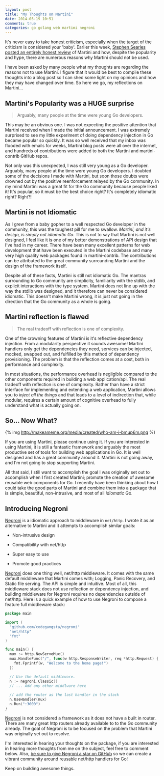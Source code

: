 ```yaml
---
layout: post
title: "My Thoughts on Martini"
date: 2014-05-19 10:51
comments: true
categories: go golang web martini negroni
---
```


It's never easy to take honest criticism, especially when the target of the criticism is considered your 'baby'. Earlier this week, [Stephen Searles posted an entirely honest review](http://stephensearles.com/?p=254) of Martini and how, despite the popularity and hype, there are numerous reasons why Martini should not be used.

I have been asked by many people what my thoughts are regarding the reasons not to use Martini. I figure that it would be best to compile these thoughts into a blog post so I can shed some light on my opinions and how they may have changed over time. So here we go, my reflections on Martini...

## Martini's Popularity was a HUGE surprise

>Arguably, many people at the time were young Go developers.

This may be an obvious one. I was not expecting the positive attention that Martini received when I made the initial announcement. I was extremely surprised to see my little experiment of doing dependency injection in Go became popular so quickly. It was so well received that my inbox was flooded with emails for weeks, Martini blog posts were all over the internet, and hundreds of contributions were added to both the Martini and martini-contrib GitHub repos.

Not only was this unexpected, I was still very young as a Go developer. Arguably, many people at the time were young Go developers. I doubted some of the decisions I made with Martini, but soon those doubts were drowned out by the positive reenforcement relayed by the Go community. In my mind Martini was a great fit for the Go community because people liked it! It's popular, so it must be the best choice right? It's completely idiomatic right? Right?!

## Martini is not Idiomatic

As I grew from a baby gopher to a well respected Go developer in the community, this was the toughest pill for me to swallow. *Martini, and it's design, is simply not idiomatic Go.* This is not to say that Martini is not well designed, I feel like it is one of my better demonstrations of API design that I've had in my career. There have been many excellent patterns for web development that have been executed in the Martini codebase and many very high quality web packages found in martini-contrib. The contributions can be attributed to the great community surrounding Martini and the design of the framework itself.

Despite all of these facts, Martini is still not idiomatic Go. The mantras surrounding to Go community are simplicity, familiarity with the stdlib, and explicit interactions with the type system. Martini does not line up with the way the stdlib was designed, and it therefore can never be considered idiomatic. This doesn't make Martini wrong, it is just not going in the direction that the Go community as a whole is going.


## Martini reflection is flawed

>The real tradeoff with reflection is one of complexity.

One of the crowning features of Martini is it's reflective dependency injection. From a modularity perspective it sounds awesome! Martini handlers only get the dependencies they need, services can be injected, mocked, swapped out, and fulfilled by this method of dependency provisioning. The problem is that the reflection comes at a cost, both in performance and complexity.

In most situations, the performance overhead is negligible compared to the other components required in building a web application/api. The real tradeoff with reflection is one of complexity. Rather than have a strict interface for implementing and extending a web application, Martini allows you to *inject all the things* and that leads to a level of indirection that, while modular, requires a certain amount of cognitive overhead to fully understand what is actually going on.


## So... Now What?


{% img http://makeameme.org/media/created/who-am-i-bmup6m.png %}


If you are using Martini, please continue using it. If you are interested in using Martini, it is still a fantastic framework and arguably the most productive set of tools for building web applications in Go. It is well designed and has a great community around it. Martini is not going away, and I'm not going to stop supporting Martini.

All that said, I still want to accomplish the goal I was originally set out to accomplish when I first created Martini; promote the creation of awesome reusable web components for Go. I recently have been thinking about how I could take the good parts of Martini and combine them into a package that is simple, beautiful, non-intrusive, and most of all *idiomatic* Go.


## Introducing Negroni

[Negroni](http://negroni.codegangsta.io) is a idiomatic approach to middleware in `net/http`. I wrote it as an alternative to Martini and it attempts to accomplish similar goals:

* Non-intrusive design

* Compatibility with net/http

* Super easy to use

* Promote good practices

[Negroni](http://negroni.codegangsta.io) does one thing well, net/http middleware. It comes with the same default middleware that Martini comes with; Logging, Panic Recovery, and Static file serving. The API is simple and intuitive. Most of all, this middleware stack does not use reflection or dependency injection, and building middleware for Negroni requires no dependencies outside of net/http. Here is a quick example of how to use Negroni to compose a feature full middleware stack:

``` go
package main

import (
  "github.com/codegangsta/negroni"
  "net/http"
  "fmt"
)

func main() {
  mux := http.NewServeMux()
  mux.HandleFunc("/", func(w http.ResponseWriter, req *http.Request) {
    fmt.Fprintf(w, "Welcome to the home page!")
  })

  // Use the default middleware.
  n := negroni.Classic()
  // ... Add any other middlware here
  
  // add the router as the last handler in the stack
  n.UseHandler(mux)
  n.Run(":3000")
}
```

[Negroni](http://negroni.codegangsta.io) is not considered a framework as it does not have a built in router. There are many great http routers already available to to the Go community already. The goal of Negroni is to be focused on the problem that Martini was originally set out to resolve.

I'm interested in hearing your thoughts on the package, if you are interested in hearing more thoughts from me on the subject, feel free to comment below. Also, [be sure to give Negroni a star on GitHub](http://negroni.codegangsta.io) so we can create a vibrant community around reusable net/http handlers for Go!

Keep on building awesome things.
